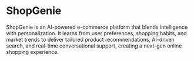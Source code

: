 # ShopGenie
ShopGenie is an AI-powered e-commerce platform that blends intelligence with personalization. It learns from user preferences, shopping habits, and market trends to deliver tailored product recommendations, AI-driven search, and real-time conversational support, creating a next-gen online shopping experience.
